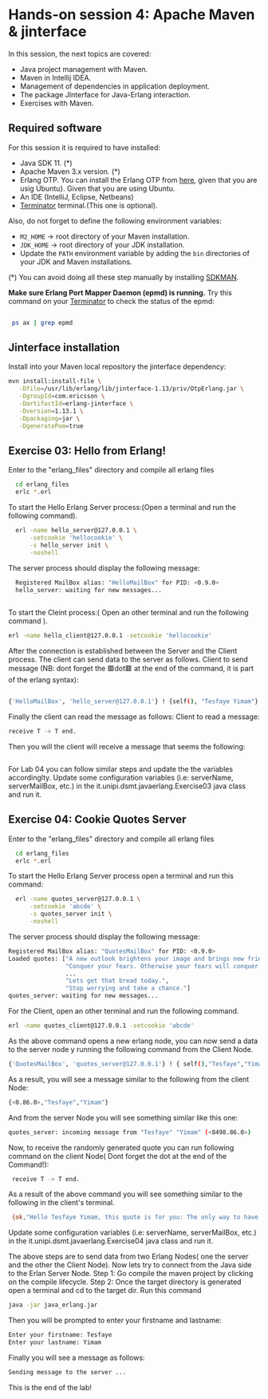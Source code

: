
# Hands-on session 4: Apache Maven & jinterface

In this session, the next topics are covered:

- Java project management with Maven.
- Maven in Intellij IDEA.
- Management of dependencies in application deployment.
- The package JInterface for Java-Erlang interaction.
- Exercises with Maven.

## Required software

For this session it is required to have installed:

- Java SDK 11. (*)
- Apache Maven 3.x version. (*)
- Erlang OTP. You can install the Erlang OTP from [here](https://computingforgeeks.com/how-to-install-latest-erlang-on-ubuntu-linux/), given that you are usig Ubuntu}. Given that you are using Ubuntu. 
- An IDE (IntelliJ, Eclipse, Netbeans)
- [Terminator](https://linuxhint.com/install-terminator-ubuntu-22-04/) terminal.(This one is optional).

Also, do not forget to define the following environment variables:

- `M2_HOME` -> root directory of your Maven installation.
- `JDK_HOME` -> root directory of your JDK installation.
- Update the `PATH` environment variable by adding the `bin` directories of your JDK and Maven installations.

(*) You can avoid doing all these step manually by installing
[SDKMAN](https://sdkman.io/).

**Make sure Erlang Port Mapper Daemon (epmd) is running.**
Try this command on your [Terminator](https://linuxhint.com/install-terminator-ubuntu-22-04/)  to check the status of the epmd:
```bash

 ps ax | grep epmd

```
## Jinterface installation

Install into your Maven local repository the jinterface dependency:

```sh
mvn install:install-file \
   -Dfile=/usr/lib/erlang/lib/jinterface-1.13/priv/OtpErlang.jar \
   -DgroupId=com.ericsson \
   -DartifactId=erlang-jinterface \
   -Dversion=1.13.1 \
   -Dpackaging=jar \
   -DgeneratePom=true
```

## Exercise 03: Hello from Erlang!

Enter to the "erlang_files" directory and compile all erlang files

```bash
  cd erlang_files
  erlc *.erl
```

To start the Hello Erlang Server process:(Open a terminal and run the following command).

```bash
  erl -name hello_server@127.0.0.1 \
      -setcookie 'hellocookie' \
      -s hello_server init \
      -noshell
```

The server process should display the following message:

```bash
  Registered MailBox alias: "HelloMailBox" for PID: <0.9.0> 
  hello_server: waiting for new messages... 
  
```
To start the Cleint process:( Open an other terminal and run the following command ).

```bash
erl -name hello_client@127.0.0.1 -setcookie 'hellocookie'
```

After the connection is established between the Server and the Client process. The client can send data to the server as follows.
Client to send message (NB: dont forget the 🟥dot🟥 at the end of the command, it is part of the erlang  syntax):

```bash 

{'HelloMailBox', 'hello_server@127.0.0.1'} ! {self(), "Tesfaye Yimam"}.

```
Finally the client can read the message as follows:
Client to read a message:

```bash
receive T -> T end.
```
Then you will the client will receive a message that seems the following:

```bash

```

For Lab 04 you can follow similar steps and update the the variables accordinglty.
Update some configuration variables (i.e: serverName, serverMailBox, etc.) in the it.unipi.dsmt.javaerlang.Exercise03 java class and run it.
## Exercise 04: Cookie Quotes Server

Enter to the "erlang_files" directory and compile all erlang files

```bash
  cd erlang_files
  erlc *.erl
```

To start the Hello Erlang Server process open a terminal and run this command:

```bash
  erl -name quotes_server@127.0.0.1 \
      -setcookie 'abcde' \
      -s quotes_server init \
      -noshell
```
The server process should display the following message:

```bash
Registered MailBox alias: "QuotesMailBox" for PID: <0.9.0> 
Loaded quotes: ["A new outlook brightens your image and brings new friends.",
                "Conquer your fears. Otherwise your fears will conquer you.",
                ...
                "Lets get that bread today.",
                "Stop worrying and take a chance."] 
quotes_server: waiting for new messages... 

```
For the Client, open an other terminal and run the following command.

```bash
erl -name quotes_client@127.0.0.1 -setcookie 'abcde'
```
As the above command opens a new erlang node, you can now send a data to the server node y running the following command from the Client Node.

```bash
{'QuotesMailBox', 'quotes_server@127.0.0.1'} ! { self(),"Tesfaye","Yimam"}.
```
As a result, you will see a message similar to the following from the client Node:

```bash
{<0.86.0>,"Tesfaye","Yimam"}
```
And from the server Node you will see something similar like this one:
```bash
quotes_server: incoming message from "Tesfaye" "Yimam" (<8498.86.0>) 
```
Now, to receive the randomly generated quote you can run following command on the client Node( Dont forget the dot at the end of the Command!):

```bash
 receive T -> T end.
```
As a result of the above command you will see something similar to the following in the client's terminal.

```bash
 {ok,"Hello Tesfaye Yimam, this quote is for you: The only way to have a friend is to be one."}
```

Update some configuration variables (i.e: serverName, serverMailBox, etc.) in the it.unipi.dsmt.javaerlang.Exercise04 java class and run it.

The above steps are to send data from two Erlang Nodes( one the server and the other the Client Node). 
Now lets try to connect from the Java side to the Erlan Server Node.
Step 1: Go compile the maven project by clicking on the compile lifecycle. 
Step 2: Once the target directory is generated  open a terminal and cd to the target dir. Run this command
```bash
java -jar java_erlang.jar 
```
Then you will be prompted to enter your firstname and lastname:
```bash
Enter your firstname: Tesfaye   
Enter your lastname: Yimam
```
Finally you will see a message as follows:
```bash
Sending message to the server ...
```
This is the  end of the lab!
